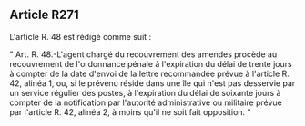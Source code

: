 Article R271
----
L'article R. 48 est rédigé comme suit :

" Art. R. 48.-L'agent chargé du recouvrement des amendes procède au recouvrement
de l'ordonnance pénale à l'expiration du délai de trente jours à compter de la
date d'envoi de la lettre recommandée prévue à l'article R. 42, alinéa 1, ou, si
le prévenu réside dans une île qui n'est pas desservie par un service régulier
des postes, à l'expiration du délai de soixante jours à compter de la
notification par l'autorité administrative ou militaire prévue par l'article R.
42, alinéa 2, à moins qu'il ne soit fait opposition. "

